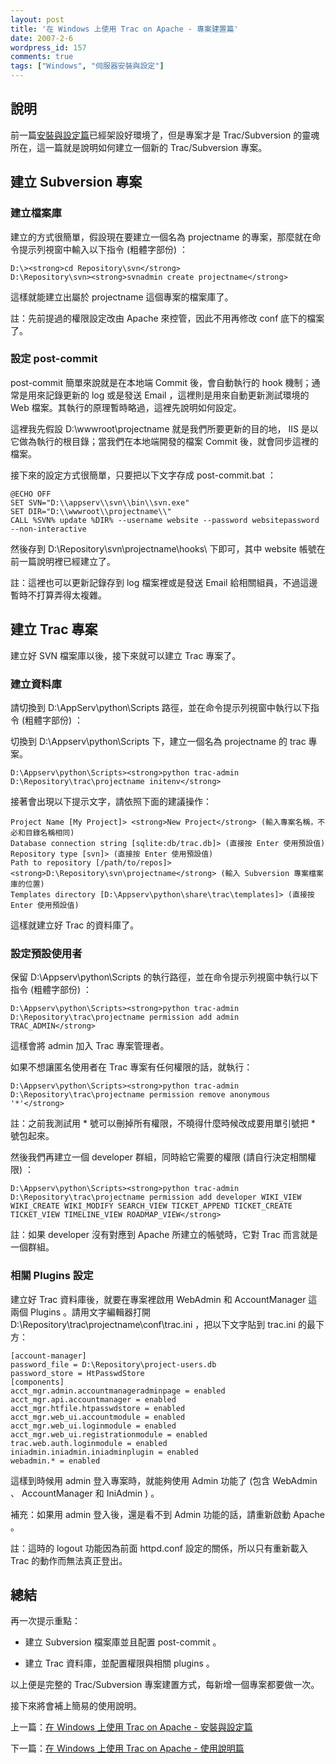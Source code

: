 ```yaml
---
layout: post
title: '在 Windows 上使用 Trac on Apache - 專案建置篇'
date: 2007-2-6
wordpress_id: 157
comments: true
tags: ["Windows", "伺服器安裝與設定"]
---
```


## 說明

前一篇[安裝與設定篇](http://blog.roodo.com/jaceju/archives/2703934.html)已經架設好環境了，但是專案才是 Trac/Subversion 的靈魂所在，這一篇就是說明如何建立一個新的 Trac/Subversion 專案。

<!--more-->

## 建立 Subversion 專案

### 建立檔案庫

建立的方式很簡單，假設現在要建立一個名為 projectname 的專案，那麼就在命令提示列視窗中輸入以下指令 (粗體字部份) ：

```
D:\><strong>cd Repository\svn</strong>
D:\Repository\svn><strong>svnadmin create projectname</strong>

```

這樣就能建立出屬於 projectname 這個專案的檔案庫了。

註：先前提過的權限設定改由 Apache 來控管，因此不用再修改 conf 底下的檔案了。 

### 設定 post-commit

post-commit 簡單來說就是在本地端 Commit 後，會自動執行的 hook 機制；通常是用來記錄更新的 log 或是發送 Email ，這裡則是用來自動更新測試環境的 Web 檔案。其執行的原理暫時略過，這裡先說明如何設定。

這裡我先假設 D:\wwwroot\projectname 就是我們所要更新的目的地， IIS 是以它做為執行的根目錄；當我們在本地端開發的檔案 Commit 後，就會同步這裡的檔案。

接下來的設定方式很簡單，只要把以下文字存成 post-commit.bat ： 

```
@ECHO OFF
SET SVN="D:\\appserv\\svn\\bin\\svn.exe"
SET DIR="D:\\wwwroot\\projectname\\"
CALL %SVN% update %DIR% --username website --password websitepassword --non-interactive

```

然後存到  D:\Repository\svn\projectname\hooks\ 下即可，其中 website 帳號在前一篇說明裡已經建立了。

註：這裡也可以更新記錄存到 log 檔案裡或是發送 Email 給相關組員，不過這邊暫時不打算弄得太複雜。

## 建立 Trac 專案

建立好 SVN 檔案庫以後，接下來就可以建立 Trac 專案了。

### 建立資料庫

請切換到 D:\AppServ\python\Scripts 路徑，並在命令提示列視窗中執行以下指令 (粗體字部份) ：

切換到 D:\Appserv\python\Scripts 下，建立一個名為 projectname 的 trac 專案。

```
D:\Appserv\python\Scripts><strong>python trac-admin D:\Repository\trac\projectname initenv</strong>

```

接著會出現以下提示文字，請依照下面的建議操作：

```
Project Name [My Project]> <strong>New Project</strong> (輸入專案名稱，不必和目錄名稱相同)
Database connection string [sqlite:db/trac.db]> (直接按 Enter 使用預設值)
Repository type [svn]> (直接按 Enter 使用預設值)
Path to repository [/path/to/repos]> <strong>D:\Repository\svn\projectname</strong> (輸入 Subversion 專案檔案庫的位置)
Templates directory [D:\Appserv\python\share\trac\templates]> (直接按 Enter 使用預設值)

```

這樣就建立好 Trac 的資料庫了。

### 設定預設使用者

保留 D:\Appserv\python\Scripts 的執行路徑，並在命令提示列視窗中執行以下指令 (粗體字部份) ：

```
D:\Appserv\python\Scripts><strong>python trac-admin D:\Repository\trac\projectname permission add admin TRAC_ADMIN</strong>

```

這樣會將 admin 加入 Trac 專案管理者。

如果不想讓匿名使用者在 Trac 專案有任何權限的話，就執行：

```
D:\Appserv\python\Scripts><strong>python trac-admin D:\Repository\trac\projectname permission remove anonymous '*'</strong>

```

註：之前我測試用 * 號可以刪掉所有權限，不曉得什麼時候改成要用單引號把 * 號包起來。

然後我們再建立一個 developer 群組，同時給它需要的權限 (請自行決定相關權限) ：

```
D:\Appserv\python\Scripts><strong>python trac-admin D:\Repository\trac\projectname permission add developer WIKI_VIEW WIKI_CREATE WIKI_MODIFY SEARCH_VIEW TICKET_APPEND TICKET_CREATE TICKET_VIEW TIMELINE_VIEW ROADMAP_VIEW</strong>

```

註：如果 developer 沒有對應到 Apache 所建立的帳號時，它對 Trac 而言就是一個群組。 

### 相關 Plugins 設定

建立好 Trac 資料庫後，就要在專案裡啟用 WebAdmin 和 AccountManager 這兩個 Plugins 。請用文字編輯器打開 D:\Repository\trac\projectname\conf\trac.ini ，把以下文字貼到 trac.ini 的最下方：

```
[account-manager]
password_file = D:\Repository\project-users.db
password_store = HtPasswdStore
[components]
acct_mgr.admin.accountmanageradminpage = enabled
acct_mgr.api.accountmanager = enabled
acct_mgr.htfile.htpasswdstore = enabled
acct_mgr.web_ui.accountmodule = enabled
acct_mgr.web_ui.loginmodule = enabled
acct_mgr.web_ui.registrationmodule = enabled
trac.web.auth.loginmodule = enabled
iniadmin.iniadmin.iniadminplugin = enabled
webadmin.* = enabled

```

這樣到時候用 admin 登入專案時，就能夠使用 Admin 功能了 (包含 WebAdmin 、 AccountManager 和 IniAdmin ) 。

補充：如果用 admin 登入後，還是看不到 Admin 功能的話，請重新啟動 Apache 。

註：這時的 logout 功能因為前面 httpd.conf 設定的關係，所以只有重新載入 Trac 的動作而無法真正登出。

## 總結

再一次提示重點：

* 建立 Subversion 檔案庫並且配置 post-commit 。

* 建立 Trac 資料庫，並配置權限與相關 plugins 。



以上便是完整的 Trac/Subversion 專案建置方式，每新增一個專案都要做一次。

接下來將會補上簡易的使用說明。

上一篇：[在 Windows 上使用 Trac on Apache - 安裝與設定篇](http://blog.roodo.com/jaceju/archives/2703934.html)

下一篇：[在 Windows 上使用 Trac on Apache - 使用說明篇](http://blog.roodo.com/jaceju/archives/2772843.html)
